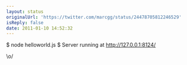 ```yaml
---
layout: status
originalUrl: 'https://twitter.com/marcgg/status/24478705812246529'
isReply: false
date: 2011-01-10 14:52:32
---
```


$ node helloworld.js 
$ Server running at http://127.0.0.1:8124/

\o/

